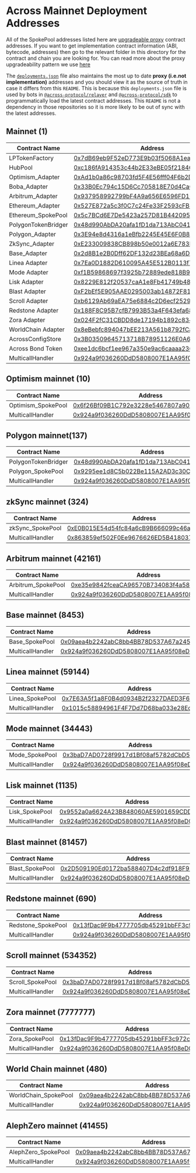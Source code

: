 # Across Mainnet Deployment Addresses

All of the SpokePool addresses listed here are [upgradeable proxy](https://github.com/OpenZeppelin/openzeppelin-contracts-upgradeable/blob/2d081f24cac1a867f6f73d512f2022e1fa987854/contracts/proxy/utils/UUPSUpgradeable.sol) contract addresses. If you want to get implementation contract information (ABI, bytecode, addresses) then go to the relevant folder in this directory for the contract and chain you are looking for. You can read more about the proxy upgradeability pattern we use [here](https://github.com/OpenZeppelin/openzeppelin-contracts-upgradeable/blob/2d081f24cac1a867f6f73d512f2022e1fa987854/contracts/proxy/README.adoc)

The [`deployments.json`](./deployments.json) file also maintains the most up to date **proxy (i.e.not implementation)** addresses and you should view it as the source of truth in case it differs from this `README`.
This is because this `deployments.json` file is used by bots in [`@across-protocol/relayer`](https://github.com/across-protocol/relayer) and [`@across-protocol/sdk`](https://github.com/across-protocol/sdk) to programmatically load the latest contract addresses. This `README` is not a dependency in those repositories so it is more likely to be out of sync with the latest addresses.

## Mainnet (1)

| Contract Name       | Address                                                                                                               |
| ------------------- | --------------------------------------------------------------------------------------------------------------------- |
| LPTokenFactory      | [0x7dB69eb9F52eD773E9b03f5068A1ea0275b2fD9d](https://etherscan.io/address/0x7dB69eb9F52eD773E9b03f5068A1ea0275b2fD9d) |
| HubPool             | [0xc186fA914353c44b2E33eBE05f21846F1048bEda](https://etherscan.io/address/0xc186fA914353c44b2E33eBE05f21846F1048bEda) |
| Optimism_Adapter    | [0xAd1b0a86c98703fd5F4E56fff04F6b2D9b9f246F](https://etherscan.io/address/0xAd1b0a86c98703fd5F4E56fff04F6b2D9b9f246F) |
| Boba_Adapter        | [0x33B0Ec794c15D6Cc705818E70d4CaCe7bCfB5Af3](https://etherscan.io/address/0x33B0Ec794c15D6Cc705818E70d4CaCe7bCfB5Af3) |
| Arbitrum_Adapter    | [0x937958992799bF4A9a656E6596FD10d7Da5c2216](https://etherscan.io/address/0x937958992799bF4A9a656E6596FD10d7Da5c2216) |
| Ethereum_Adapter    | [0x527E872a5c3f0C7c24Fe33F2593cFB890a285084](https://etherscan.io/address/0x527E872a5c3f0C7c24Fe33F2593cFB890a285084) |
| Ethereum_SpokePool  | [0x5c7BCd6E7De5423a257D81B442095A1a6ced35C5](https://etherscan.io/address/0x5c7BCd6E7De5423a257D81B442095A1a6ced35C5) |
| PolygonTokenBridger | [0x48d990AbDA20afa1fD1da713AbC041B60a922c65](https://etherscan.io/address/0x48d990AbDA20afa1fD1da713AbC041B60a922c65) |
| Polygon_Adapter     | [0x3E94e8d4316a1eBfb2245E45E6F0B8724094CE1A](https://etherscan.io/address/0x3E94e8d4316a1eBfb2245E45E6F0B8724094CE1A) |
| ZkSync_Adapter      | [0xE233009838CB898b50e0012a6E783FC9FeE447FB](https://etherscan.io/address/0xE233009838CB898b50e0012a6E783FC9FeE447FB) |
| Base_Adapter        | [0x2d8B1e2B0Dff62DF132d23BEa68a6D2c4D20046E](https://etherscan.io/address/0x2d8B1e2B0Dff62DF132d23BEa68a6D2c4D20046E) |
| Linea Adapter       | [0x7Ea0D1882D610095A45E512B0113f79cA98a8EfE](https://etherscan.io/address/0x7Ea0D1882D610095A45E512B0113f79cA98a8EfE) |
| Mode Adapter        | [0xf1B59868697f3925b72889ede818B9E7ba0316d0](https://etherscan.io/address/0xf1B59868697f3925b72889ede818B9E7ba0316d0) |
| Lisk Adapter        | [0x8229E812f20537caA1e8Fb41749b4887B8a75C3B](https://etherscan.io/address/0x8229E812f20537caA1e8Fb41749b4887B8a75C3B) |
| Blast Adapter       | [0xF2bEf5E905AAE0295003ab14872F811E914EdD81](https://etherscan.io/address/0xF2bEf5E905AAE0295003ab14872F811E914EdD81) |
| Scroll Adapter      | [0xb6129Ab69aEA75e6884c2D6ecf25293C343C519F](https://etherscan.io/address/0xb6129Ab69aEA75e6884c2D6ecf25293C343C519F) |
| Redstone Adapter    | [0x188F8C95B7cfB7993B53a4F643efa687916f73fA](https://etherscan.io/address/0x188F8C95B7cfB7993B53a4F643efa687916f73fA) |
| Zora Adapter        | [0x024F2fC31CBDD8de17194b1892c834f98Ef5169b](https://etherscan.io/address/0x024F2fC31CBDD8de17194b1892c834f98Ef5169b) |
| WorldChain Adapter  | [0x8eBebfc894047bEE213A561b8792fCa71241731f](https://etherscan.io/address/0x8eBebfc894047bEE213A561b8792fCa71241731f) |
| AcrossConfigStore   | [0x3B03509645713718B78951126E0A6de6f10043f5](https://etherscan.io/address/0x3B03509645713718B78951126E0A6de6f10043f5) |
| Across Bond Token   | [0xee1dc6bcf1ee967a350e9ac6caaaa236109002ea](https://etherscan.io/address/0xee1dc6bcf1ee967a350e9ac6caaaa236109002ea) |
| MulticallHandler    | [0x924a9f036260DdD5808007E1AA95f08eD08aA569](https://etherscan.io/address/0x924a9f036260DdD5808007E1AA95f08eD08aA569) |

## Optimism mainnet (10)

| Contract Name      | Address                                                                                                                          |
| ------------------ | -------------------------------------------------------------------------------------------------------------------------------- |
| Optimism_SpokePool | [0x6f26Bf09B1C792e3228e5467807a900A503c0281](https://optimistic.etherscan.io/address/0x6f26Bf09B1C792e3228e5467807a900A503c0281) |
| MulticallHandler   | [0x924a9f036260DdD5808007E1AA95f08eD08aA569](https://optimistic.etherscan.io/address/0x924a9f036260DdD5808007E1AA95f08eD08aA569) |

## Polygon mainnet(137)

| Contract Name       | Address                                                                                                                  |
| ------------------- | ------------------------------------------------------------------------------------------------------------------------ |
| PolygonTokenBridger | [0x48d990AbDA20afa1fD1da713AbC041B60a922c65](https://polygonscan.com/address/0x48d990AbDA20afa1fD1da713AbC041B60a922c65) |
| Polygon_SpokePool   | [0x9295ee1d8C5b022Be115A2AD3c30C72E34e7F096](https://polygonscan.com/address/0x9295ee1d8C5b022Be115A2AD3c30C72E34e7F096) |
| MulticallHandler    | [0x924a9f036260DdD5808007E1AA95f08eD08aA569](https://polygonscan.com/address/0x924a9f036260DdD5808007E1AA95f08eD08aA569) |

## zkSync mainnet (324)

| Contract Name    | Address                                                                                                                     |
| ---------------- | --------------------------------------------------------------------------------------------------------------------------- |
| zkSync_SpokePool | [0xE0B015E54d54fc84a6cB9B666099c46adE9335FF](https://explorer.zksync.io/address/0xE0B015E54d54fc84a6cB9B666099c46adE9335FF) |
| MulticallHandler | [0x863859ef502F0Ee9676626ED5B418037252eFeb2](https://explorer.zksync.io/address/0x863859ef502F0Ee9676626ED5B418037252eFeb2) |

## Arbitrum mainnet (42161)

| Contract Name      | Address                                                                                                              |
| ------------------ | -------------------------------------------------------------------------------------------------------------------- |
| Arbitrum_SpokePool | [0xe35e9842fceaCA96570B734083f4a58e8F7C5f2A](https://arbiscan.io/address/0xe35e9842fceaCA96570B734083f4a58e8F7C5f2A) |
| MulticallHandler   | [0x924a9f036260DdD5808007E1AA95f08eD08aA569](https://arbiscan.io/address/0x924a9f036260DdD5808007E1AA95f08eD08aA569) |

## Base mainnet (8453)

| Contract Name    | Address                                                                                                               |
| ---------------- | --------------------------------------------------------------------------------------------------------------------- |
| Base_SpokePool   | [0x09aea4b2242abC8bb4BB78D537A67a245A7bEC64](https://basescan.org/address/0x09aea4b2242abC8bb4BB78D537A67a245A7bEC64) |
| MulticallHandler | [0x924a9f036260DdD5808007E1AA95f08eD08aA569](https://basescan.org/address/0x924a9f036260DdD5808007E1AA95f08eD08aA569) |

## Linea mainnet (59144)

| Contract Name    | Address                                                                                                                  |
| ---------------- | ------------------------------------------------------------------------------------------------------------------------ |
| Linea_SpokePool  | [0x7E63A5f1a8F0B4d0934B2f2327DAED3F6bb2ee75](https://lineascan.build/address/0x7e63a5f1a8f0b4d0934b2f2327daed3f6bb2ee75) |
| MulticallHandler | [0x1015c58894961F4F7Dd7D68ba033e28Ed3ee1cDB](https://lineascan.build/address/0x1015c58894961F4F7Dd7D68ba033e28Ed3ee1cDB) |

## Mode mainnet (34443)

| Contract Name    | Address                                                                                                              |
| ---------------- | -------------------------------------------------------------------------------------------------------------------- |
| Mode_SpokePool   | [0x3baD7AD0728f9917d1Bf08af5782dCbD516cDd96](https://modescan.io/address/0x3baD7AD0728f9917d1Bf08af5782dCbD516cDd96) |
| MulticallHandler | [0x924a9f036260DdD5808007E1AA95f08eD08aA569](https://modescan.io/address/0x924a9f036260DdD5808007E1AA95f08eD08aA569) |

## Lisk mainnet (1135)

| Contract Name    | Address                                                                                                                      |
| ---------------- | ---------------------------------------------------------------------------------------------------------------------------- |
| Lisk_SpokePool   | [0x9552a0a6624A23B848060AE5901659CDDa1f83f8](https://blockscout.lisk.com/address/0x9552a0a6624A23B848060AE5901659CDDa1f83f8) |
| MulticallHandler | [0x924a9f036260DdD5808007E1AA95f08eD08aA569](https://blockscout.lisk.com/address/0x924a9f036260DdD5808007E1AA95f08eD08aA569) |

## Blast mainnet (81457)

| Contract Name    | Address                                                                                                               |
| ---------------- | --------------------------------------------------------------------------------------------------------------------- |
| Blast_SpokePool  | [0x2D509190Ed0172ba588407D4c2df918F955Cc6E1](https://blastscan.io/address/0x2D509190Ed0172ba588407D4c2df918F955Cc6E1) |
| MulticallHandler | [0x924a9f036260DdD5808007E1AA95f08eD08aA569](https://blastscan.io/address/0x924a9f036260DdD5808007E1AA95f08eD08aA569) |

## Redstone mainnet (690)

| Contract Name      | Address                                                                                                                        |
| ------------------ | ------------------------------------------------------------------------------------------------------------------------------ |
| Redstone_SpokePool | [0x13fDac9F9b4777705db45291bbFF3c972c6d1d97](https://explorer.redstone.xyz/address/0x13fDac9F9b4777705db45291bbFF3c972c6d1d97) |
| MulticallHandler   | [0x924a9f036260DdD5808007E1AA95f08eD08aA569](https://explorer.redstone.xyz/address/0x924a9f036260DdD5808007E1AA95f08eD08aA569) |

## Scroll mainnet (534352)

| Contract Name    | Address                                                                                                                 |
| ---------------- | ----------------------------------------------------------------------------------------------------------------------- |
| Scroll_SpokePool | [0x3baD7AD0728f9917d1Bf08af5782dCbD516cDd96](https://scrollscan.com/address/0x3baD7AD0728f9917d1Bf08af5782dCbD516cDd96) |
| MulticallHandler | [0x924a9f036260DdD5808007E1AA95f08eD08aA569](https://scrollscan.com/address/0x924a9f036260DdD5808007E1AA95f08eD08aA569) |

## Zora mainnet (7777777)

| Contract Name    | Address                                                                                                                        |
| ---------------- | ------------------------------------------------------------------------------------------------------------------------------ |
| Zora_SpokePool   | [0x13fDac9F9b4777705db45291bbFF3c972c6d1d97](https://zorascan.xyz/address/0x13fDac9F9b4777705db45291bbFF3c972c6d1d97)          |
| MulticallHandler | [0x924a9f036260DdD5808007E1AA95f08eD08aA569](https://explorer.redstone.xyz/address/0x924a9f036260DdD5808007E1AA95f08eD08aA569) |

## World Chain mainnet (480)

| Contract Name        | Address                                                                                                                                          |
| -------------------- | ------------------------------------------------------------------------------------------------------------------------------------------------ |
| WorldChain_SpokePool | [0x09aea4b2242abC8bb4BB78D537A67a245A7bEC64](https://worldchain-mainnet.explorer.alchemy.com/address/0x09aea4b2242abC8bb4BB78D537A67a245A7bEC64) |
| MulticallHandler     | [0x924a9f036260DdD5808007E1AA95f08eD08aA569](https://worldchain-mainnet.explorer.alchemy.com/address/0x924a9f036260DdD5808007E1AA95f08eD08aA569) |

## AlephZero mainnet (41455)

| Contract Name       | Address                                                                                                                             |
| ------------------- | ----------------------------------------------------------------------------------------------------------------------------------- |
| AlephZero_SpokePool | [0x09aea4b2242abC8bb4BB78D537A67a245A7bEC64](https://evm-explorer.alephzero.org/address/0x09aea4b2242abC8bb4BB78D537A67a245A7bEC64) |
| MulticallHandler    | [0x924a9f036260DdD5808007E1AA95f08eD08aA569](https://evm-explorer.alephzero.org/address/0x924a9f036260DdD5808007E1AA95f08eD08aA569) |
